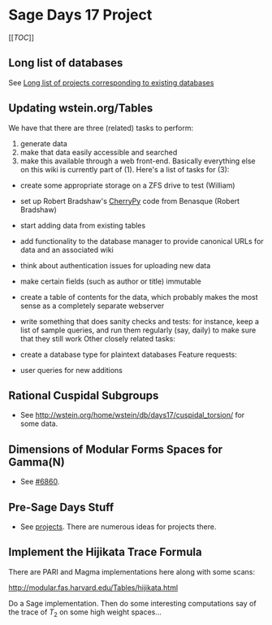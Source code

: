 

# Sage Days 17 Project

[[_TOC_]] 


## Long list of databases

See <a href="/days17/projects/presagedays/discussion">Long list of projects corresponding to existing databases</a> 


## Updating wstein.org/Tables

We have that there are three (related) tasks to perform: 

1. generate data 
1. make that data easily accessible and searched 
1. make this available through a web front-end. 
Basically everything else on this wiki is currently part of (1). Here's a list of tasks for (3): 

* create some appropriate storage on a ZFS drive to test (William) 
* set up Robert Bradshaw's <a href="/CherryPy">CherryPy</a> code from Benasque (Robert Bradshaw) 
* start adding data from existing tables  
* add functionality to the database manager to provide canonical URLs for data and an associated wiki 
* think about authentication issues for uploading new data 
* make certain fields (such as author or title) immutable 
* create a table of contents for the data, which probably makes the most sense as a completely separate webserver  
* write something that does sanity checks and tests: for instance, keep a list of sample queries, and run them regularly (say, daily) to make sure that they still work 
Other closely related tasks: 

* create a database type for plaintext databases 
Feature requests: 

* user queries for new additions 

## Rational Cuspidal Subgroups

   * See <a href="http://wstein.org/home/wstein/db/days17/cuspidal_torsion/">http://wstein.org/home/wstein/db/days17/cuspidal_torsion/</a> for some data. 

## Dimensions of Modular Forms Spaces for Gamma(N)

* See <a class="http" href="http://trac.sagemath.org/sage_trac/ticket/6860">#6860</a>. 

## Pre-Sage Days Stuff

* See <a href="/days17/projects/presagedays">projects</a>.  There are numerous ideas for projects there. 

## Implement the Hijikata Trace Formula

There are PARI and Magma implementations here along with some scans: 

<a href="http://modular.fas.harvard.edu/Tables/hijikata.html">http://modular.fas.harvard.edu/Tables/hijikata.html</a> 

Do a Sage implementation.  Then do some interesting computations say of the trace of $T_2$ on some high weight spaces... 

